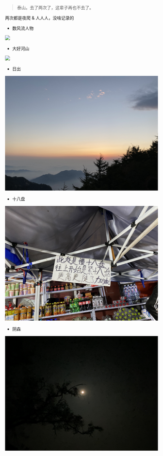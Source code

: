> 泰山。去了两次了，这辈子再也不去了。

两次都是夜爬 & 人人人，没啥记录的

- 数风流人物

![](./images/0d11b5f7c5789ca5d073388d30e01273.jpeg)


- 大好河山

![](./images/1a3a81b217ec3f8bf9d7d87063d322d8.jpeg)

- 日出

![](./images/42d61530c90ebaa6dbe97fda1395b1ff.jpeg)

- 十八盘

![](./images/1afe154f36fbd9287fd4971b3f0bf681.jpeg)

- 阴森

![](./images/cbb08be364b3c156a91952e58bba2903.jpeg)


